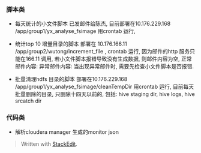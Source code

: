 ### 脚本类
* 每天统计的小文件脚本
已发邮件给陈杰, 目前部署在10.176.229.168 /app/group1/yx_analyse_fsimage 
用crontab 运行, 

* 统计top 10 增量目录的脚本
部署在 10.176.166.11 /app/group2/wutong/increment_file , crontab 运行, 因为邮件的http 服务只能在166.11 调用, 若小文件脚本报错导致没有生成数据, 则邮件内容为空, 
正常邮件内容: 
异常邮件内容: 
当出现异常邮件时, 需要先检查小文件脚本是否报错. 

* 批量清理hdfs 目录的脚本
部署在10.176.229.168 /app/group1/yx_analyse_fsimage/cleanTempDir
用crontab 运行, 目前每天批量删除的目录, 只删除十四天以前的, 包括: hive staging dir, hive logs, hive srcatch dir

### 代码类
* 解析cloudera manager 生成的monitor json


> Written with [StackEdit](https://stackedit.io/).
<!--stackedit_data:
eyJoaXN0b3J5IjpbMTY4OTE0ODUwMywtMTUxMTQ2NjY4MSwtMT
YzMDE2MTU5NSwtMjA1NTk1MzQ5NV19
-->